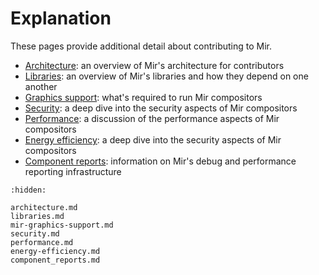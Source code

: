 # Explanation
These pages provide additional detail about contributing to Mir.

- [Architecture](architecture.md): an overview of Mir's architecture for contributors
- [Libraries](libraries.md): an overview of Mir's libraries and how they depend on one another
- [Graphics support](mir-graphics-support.md): what's required to run Mir compositors
- [Security](security.md): a deep dive into the security aspects of Mir compositors
- [Performance](performance.md): a discussion of the performance aspects of Mir compositors
- [Energy efficiency](energy-efficiency.md): a deep dive into the security aspects of Mir compositors
- [Component reports](component_reports.md): information on Mir's debug and performance reporting infrastructure

```{toctree}
:hidden:

architecture.md
libraries.md
mir-graphics-support.md
security.md
performance.md
energy-efficiency.md
component_reports.md
```
